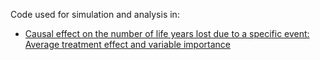 Code used for simulation and analysis in:
- [Causal effect on the number of life years lost due to a specific event: Average treatment effect and variable importance](https://www.arxiv.org/abs/2412.11790)
